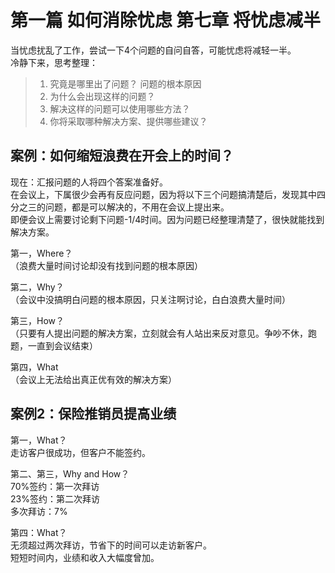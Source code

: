 # 第一篇 如何消除忧虑 第七章 将忧虑减半
当忧虑扰乱了工作，尝试一下4个问题的自问自答，可能忧虑将减轻一半。  
冷静下来，思考整理：
> 1.  究竟是哪里出了问题？ 问题的根本原因
> 2.  为什么会出现这样的问题？
> 3.  解决这样的问题可以使用哪些方法？
> 4.  你将采取哪种解决方案、提供哪些建议？

## 案例：如何缩短浪费在开会上的时间？
现在：汇报问题的人将四个答案准备好。  
在会议上，下属很少会再有反应问题，因为将以下三个问题搞清楚后，发现其中四分之三的问题，都是可以解决的，不用在会议上提出来。  
即便会议上需要讨论剩下问题-1/4时间。因为问题已经整理清楚了，很快就能找到解决方案。

第一，Where？  
（浪费大量时间讨论却没有找到问题的根本原因）  

第二，Why？  
（会议中没搞明白问题的根本原因，只关注啊讨论，白白浪费大量时间）  

第三，How？  
（只要有人提出问题的解决方案，立刻就会有人站出来反对意见。争吵不休，跑题，一直到会议结束）  

第四，What   
（会议上无法给出真正优有效的解决方案）  

## 案例2：保险推销员提高业绩
第一，What？  
走访客户很成功，但客户不能签约。  

第二、第三，Why and How？  
70%签约：第一次拜访   
23%签约：第二次拜访  
多次拜访：7%  

第四：What？  
无须超过两次拜访，节省下的时间可以走访新客户。  
短短时间内，业绩和收入大幅度曾加。  